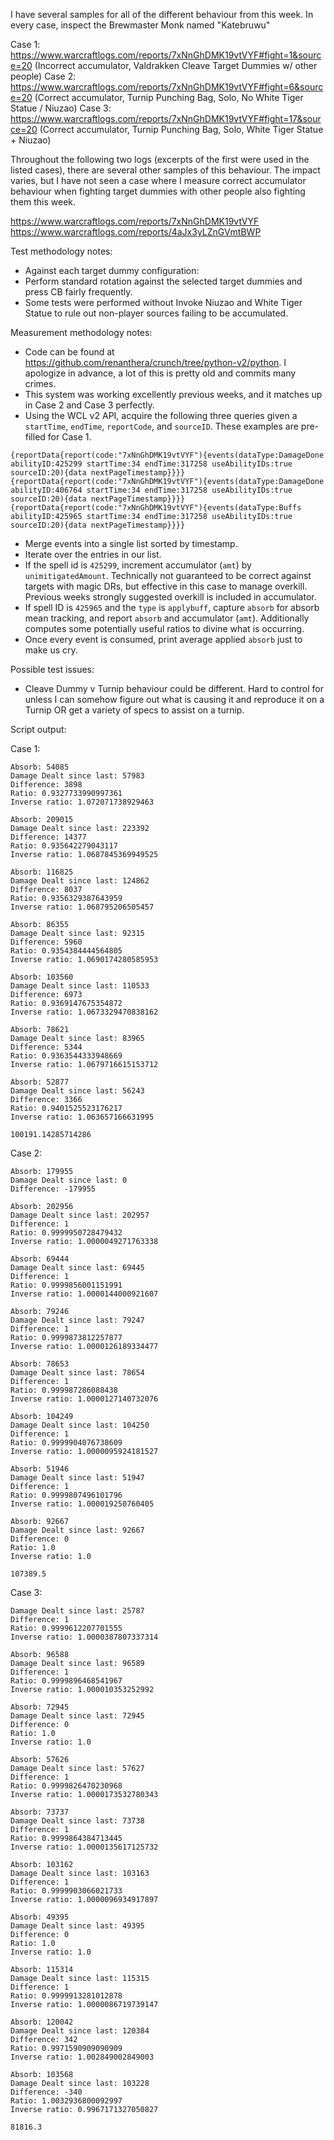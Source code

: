 I have several samples for all of the different behaviour from this week. In every case, inspect the Brewmaster Monk named "Katebruwu"

Case 1: <https://www.warcraftlogs.com/reports/7xNnGhDMK19vtVYF#fight=1&source=20> (Incorrect accumulator, Valdrakken Cleave Target Dummies w/ other people)
Case 2: <https://www.warcraftlogs.com/reports/7xNnGhDMK19vtVYF#fight=6&source=20> (Correct accumulator, Turnip Punching Bag, Solo, No White Tiger Statue / Niuzao)
Case 3: <https://www.warcraftlogs.com/reports/7xNnGhDMK19vtVYF#fight=17&source=20> (Correct accumulator, Turnip Punching Bag, Solo, White Tiger Statue + Niuzao)

Throughout the following two logs (excerpts of the first were used in the listed cases), there are several other samples of this behaviour. The impact varies, but I have not seen a case where I measure correct accumulator behaviour when fighting target dummies with other people also fighting them this week.

<https://www.warcraftlogs.com/reports/7xNnGhDMK19vtVYF>
<https://www.warcraftlogs.com/reports/4aJx3yLZnGVmtBWP>

Test methodology notes:
- Against each target dummy configuration:
- Perform standard rotation against the selected target dummies and press CB fairly frequently.
- Some tests were performed without Invoke Niuzao and White Tiger Statue to rule out non-player sources failing to be accumulated.

Measurement methodology notes:
- Code can be found at <https://github.com/renanthera/crunch/tree/python-v2/python>. I apologize in advance, a lot of this is pretty old and commits many crimes.
- This system was working excellently previous weeks, and it matches up in Case 2 and Case 3 perfectly.
- Using the WCL v2 API, acquire the following three queries given a `startTime`, `endTime`, `reportCode`, and `sourceID`. These examples are pre-filled for Case 1.
```
{reportData{report(code:"7xNnGhDMK19vtVYF"){events(dataType:DamageDone abilityID:425299 startTime:34 endTime:317258 useAbilityIDs:true sourceID:20){data nextPageTimestamp}}}}
{reportData{report(code:"7xNnGhDMK19vtVYF"){events(dataType:DamageDone abilityID:406764 startTime:34 endTime:317258 useAbilityIDs:true sourceID:20){data nextPageTimestamp}}}}
{reportData{report(code:"7xNnGhDMK19vtVYF"){events(dataType:Buffs abilityID:425965 startTime:34 endTime:317258 useAbilityIDs:true sourceID:20){data nextPageTimestamp}}}}
```
- Merge events into a single list sorted by timestamp.
- Iterate over the entries in our list.
- If the spell id is `425299`, increment accumulator (`amt`) by `unimitigatedAmount`. Technically not guaranteed to be correct against targets with magic DRs, but effective in this case to manage overkill. Previous weeks strongly suggested overkill is included in accumulator.
- If spell ID is `425965` and the `type` is `applybuff`, capture `absorb` for absorb mean tracking, and report `absorb` and accumulator (`amt`). Additionally computes some potentially useful ratios to divine what is occurring.
- Once every event is consumed, print average applied `absorb` just to make us cry.

Possible test issues:
- Cleave Dummy v Turnip behaviour could be different. Hard to control for unless I can somehow figure out what is causing it and reproduce it on a Turnip OR get a variety of specs to assist on a turnip.

Script output:

Case 1:
```
Absorb: 54085
Damage Dealt since last: 57983
Difference: 3898
Ratio: 0.9327733990997361
Inverse ratio: 1.072071738929463

Absorb: 209015
Damage Dealt since last: 223392
Difference: 14377
Ratio: 0.935642279043117
Inverse ratio: 1.0687845369949525

Absorb: 116825
Damage Dealt since last: 124862
Difference: 8037
Ratio: 0.9356329387643959
Inverse ratio: 1.068795206505457

Absorb: 86355
Damage Dealt since last: 92315
Difference: 5960
Ratio: 0.9354384444564805
Inverse ratio: 1.0690174280585953

Absorb: 103560
Damage Dealt since last: 110533
Difference: 6973
Ratio: 0.9369147675354872
Inverse ratio: 1.0673329470838162

Absorb: 78621
Damage Dealt since last: 83965
Difference: 5344
Ratio: 0.9363544333948669
Inverse ratio: 1.0679716615153712

Absorb: 52877
Damage Dealt since last: 56243
Difference: 3366
Ratio: 0.9401525523176217
Inverse ratio: 1.063657166631995

100191.14285714286
```

Case 2:
```
Absorb: 179955
Damage Dealt since last: 0
Difference: -179955

Absorb: 202956
Damage Dealt since last: 202957
Difference: 1
Ratio: 0.9999950728479432
Inverse ratio: 1.0000049271763338

Absorb: 69444
Damage Dealt since last: 69445
Difference: 1
Ratio: 0.9999856001151991
Inverse ratio: 1.0000144000921607

Absorb: 79246
Damage Dealt since last: 79247
Difference: 1
Ratio: 0.9999873812257877
Inverse ratio: 1.0000126189334477

Absorb: 78653
Damage Dealt since last: 78654
Difference: 1
Ratio: 0.999987286088438
Inverse ratio: 1.0000127140732076

Absorb: 104249
Damage Dealt since last: 104250
Difference: 1
Ratio: 0.9999904076738609
Inverse ratio: 1.0000095924181527

Absorb: 51946
Damage Dealt since last: 51947
Difference: 1
Ratio: 0.9999807496101796
Inverse ratio: 1.000019250760405

Absorb: 92667
Damage Dealt since last: 92667
Difference: 0
Ratio: 1.0
Inverse ratio: 1.0

107389.5
```

Case 3:
```Absorb: 25786
Damage Dealt since last: 25787
Difference: 1
Ratio: 0.9999612207701555
Inverse ratio: 1.0000387807337314

Absorb: 96588
Damage Dealt since last: 96589
Difference: 1
Ratio: 0.9999896468541967
Inverse ratio: 1.000010353252992

Absorb: 72945
Damage Dealt since last: 72945
Difference: 0
Ratio: 1.0
Inverse ratio: 1.0

Absorb: 57626
Damage Dealt since last: 57627
Difference: 1
Ratio: 0.9999826470230968
Inverse ratio: 1.0000173532780343

Absorb: 73737
Damage Dealt since last: 73738
Difference: 1
Ratio: 0.9999864384713445
Inverse ratio: 1.0000135617125732

Absorb: 103162
Damage Dealt since last: 103163
Difference: 1
Ratio: 0.9999903066021733
Inverse ratio: 1.0000096934917897

Absorb: 49395
Damage Dealt since last: 49395
Difference: 0
Ratio: 1.0
Inverse ratio: 1.0

Absorb: 115314
Damage Dealt since last: 115315
Difference: 1
Ratio: 0.9999913281012878
Inverse ratio: 1.0000086719739147

Absorb: 120042
Damage Dealt since last: 120384
Difference: 342
Ratio: 0.9971590909090909
Inverse ratio: 1.002849002849003

Absorb: 103568
Damage Dealt since last: 103228
Difference: -340
Ratio: 1.0032936800092997
Inverse ratio: 0.9967171327050827

81816.3
```
